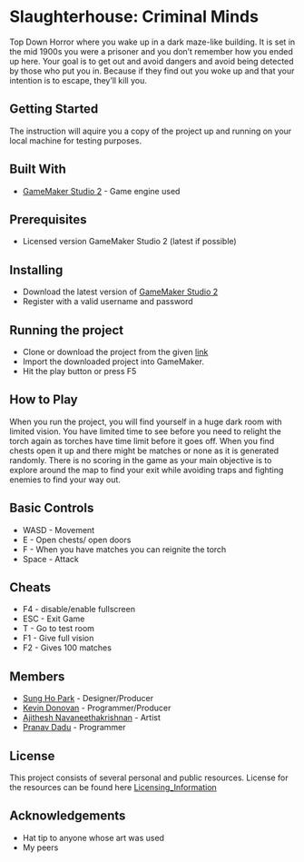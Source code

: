 # Slaughterhouse: Criminal Minds
Top Down Horror where you wake up in a dark maze-like building. It is set in the mid 1900s you were a prisoner and you don’t remember how you ended up here. Your goal is to get out and avoid dangers and avoid being detected by those who put you in. Because if they find out you woke up and that your intention is to escape, they’ll kill you.

## Getting Started
The instruction will aquire you a copy of the project up and running on your local machine for testing purposes.

## Built With
- [GameMaker Studio 2](https://www.yoyogames.com/gamemaker) - Game engine used

## Prerequisites
- Licensed version GameMaker Studio 2 (latest if possible)

## Installing
- Download the latest version of [GameMaker Studio 2](https://www.yoyogames.com/get)
- Register with a valid username and password

## Running the project
- Clone or download the project from the given [link](https://github.com/kdonova4/4230_Game_Project2_SH-CM)
- Import the downloaded project into GameMaker.
- Hit the play button or press F5

## How to Play
When you run the project, you will find yourself in a huge dark room with limited vision. You have limited time to see before you need to relight the torch again as torches have time limit before it goes off. When you find chests open it up and there might be matches or none as it is generated randomly. 
There is no scoring in the game as your main objective is to explore around the map to find your exit while avoiding traps and fighting enemies to find your way out.

## Basic Controls
- WASD - Movement
- E - Open chests/ open doors
- F - When you have matches you can reignite the torch
- Space - Attack

## Cheats
- F4 - disable/enable fullscreen
- ESC - Exit Game
- T - Go to test room
- F1 - Give full vision
- F2 - Gives 100 matches

## Members
- [Sung Ho Park](https://github.com/spark73) - Designer/Producer
- [Kevin Donovan](https://github.com/kdonova4) - Programmer/Producer
- [Ajithesh Navaneethakrishnan](https://github.com/GokuV2) - Artist
- [Pranav Dadu](https://github.com/StabbedToDeath) - Programmer

## License
This project consists of several personal and public resources. License for the resources can be found here [Licensing_Information](https://github.com/kdonova4/4230_Game_Project2_SH-CM/blob/master/SLAUGHTERHOUSE_CRIMINAL_MINDS/Licensing_Information.txt)

## Acknowledgements
- Hat tip to anyone whose art was used
- My peers
